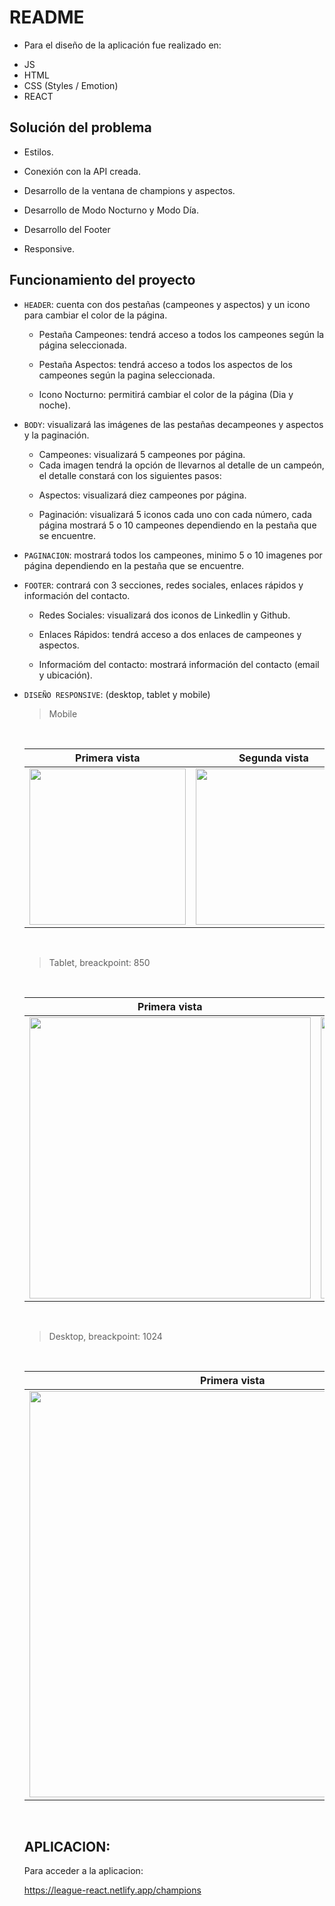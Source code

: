 # README

*  Para el diseño de la aplicación fue realizado en:
 
 - JS
 - HTML
 - CSS (Styles / Emotion)
 - REACT

## Solución del problema

  * Estilos.

  * Conexión con la API creada.

  * Desarrollo de la ventana de champions y aspectos.
  
  * Desarrollo de Modo Nocturno y Modo Día.
  
  * Desarrollo del Footer 
  
  * Responsive.
  

## Funcionamiento del proyecto

- `HEADER`: cuenta con dos pestañas (campeones y aspectos) y un icono para cambiar el color de la página.

  - Pestaña Campeones: tendrá acceso a todos los campeones según la página seleccionada.
  
  - Pestaña Aspectos: tendrá acceso a todos los aspectos de los campeones según la pagina seleccionada.
  
  - Icono Nocturno: permitirá cambiar el color de la página (Dia y noche).
  

- `BODY`: visualizará las imágenes de las pestañas decampeones y aspectos y la paginación.
  
  - Campeones: visualizará 5 campeones por página.
   
   * Cada imagen tendrá la opción de llevarnos al detalle de un campeón, el detalle constará con los siguientes pasos:
      
  
  - Aspectos: visualizará diez campeones por página.
  
  - Paginación: visualizará 5 iconos cada uno con cada número, cada página mostrará 5 o 10 campeones dependiendo en la pestaña que se encuentre. 

- `PAGINACION`: mostrará todos los campeones, minimo 5 o 10 imagenes por página dependiendo en la pestaña que se encuentre.

- `FOOTER`: contrará con 3 secciones, redes sociales, enlaces rápidos y información del contacto.

  - Redes Sociales: visualizará dos iconos de Linkedlin y Github.
  
  - Enlaces Rápidos: tendrá acceso a dos enlaces de campeones y aspectos. 
  
  - Informacióm del contacto: mostrará información del contacto (email y ubicación).
  

- `DISEÑO RESPONSIVE`:  (desktop, tablet y mobile)
    
  > Mobile

  <br/>

  | Primera vista | Segunda vista | Tercera vista |
  | ------------- | ------------- | ------------- |
  | <img width="250" src="https://user-images.githubusercontent.com/85201763/175987126-72102eca-5225-4145-8ee2-b7424a02ebde.png">  | <img width="250" src="https://user-images.githubusercontent.com/85201763/175990138-cb9ea122-3242-4fd0-b17e-cf0e5048e9d5.png">  | <img width="250" src="https://user-images.githubusercontent.com/85201763/175989790-46c52020-cc1a-4f99-a5ef-a08695aedf7c.png"> |

  <br/>

  > Tablet, breackpoint: 850

  <br/>

  | Primera vista | Segunda vista |
  | ------------- | ------------- |
  | <img width="450" src="https://user-images.githubusercontent.com/85201763/175990636-b0b1bffa-605f-46d4-aeb3-d9ad108d0dfc.png"> | <img width="450" src="https://user-images.githubusercontent.com/85201763/175991116-03f59a17-7c80-400a-9846-936440bf22bd.png"> |

  <br/>

  > Desktop, breackpoint: 1024

  <br/>

  | Primera vista | Segunda vista |
  | ------------- | ------------- |
  | <img width="650" src="https://user-images.githubusercontent.com/85201763/175993387-a609b673-d321-4494-a9da-00707e3bb6d9.png"> | <img width="650" src="https://user-images.githubusercontent.com/85201763/175993545-39142784-7d32-4661-8f84-bed46c67586a.png"> |

  <br/>

   ## APLICACION:

    Para acceder a la aplicacion:

    https://league-react.netlify.app/champions
